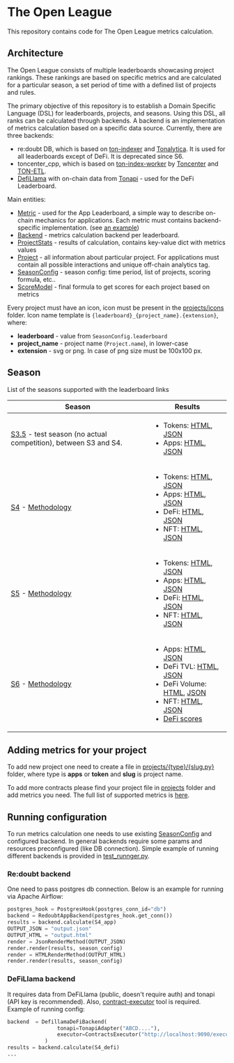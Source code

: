 # The Open League

This repository contains code for The Open League metrics calculation.

## Architecture

The Open League consists of multiple leaderboards showcasing project rankings. 
These rankings are based on specific metrics and are calculated for a particular season, 
a set period of time with a defined list of projects and rules.

The primary objective of this repository is to establish a Domain Specific Language (DSL) 
for leaderboards, projects, and seasons. Using this DSL, all ranks can be calculated 
through backends. A backend is an implementation of metrics calculation based on a 
specific data source. Currently, there are three backends:
* re:doubt DB, which is based on [ton-indexer](https://github.com/re-doubt/ton-indexer) and 
[Tonalytica](https://tonalytica.redoubt.online/). It is used for all leaderboards except of DeFi. It is deprecated since S6.
* toncenter_cpp, which is based on [ton-index-worker](https://github.com/toncenter/ton-index-worker) by [Toncenter](https://toncenter.com/) and [TON-ETL](https://github.com/re-doubt/ton-etl).
* [DefiLlama](./backends/defi.py) with on-chain data from [Tonapi](https://tonapi.io/) - used for the DeFi Leaderboard.

Main entities:
* [Metric](./models/metrics/) - used for the App Leaderboard, a simple way to describe
on-chain mechanics for applications. Each metric must contains backend-specific implementation.
(see [an example](./models/metrics/smc_interaction.py))
* [Backend](./backends) - metrics calculation backend per leaderboard. 
* [ProjectStats](./models/results.py) - results of calculation, contains key-value dict with metrics values
* [Project](./projects) - all information about particular project. For applications
must contain all possible interactions and unique off-chain analytics tag.
* [SeasonConfig](./models/season_config.py) - season config: time period, list of projects,
scoring formula, etc..
* [ScoreModel](./models/scores.py) - final formula to get scores for each project based on metrics

Every project must have an icon, icon must be present in the [projects/icons](projects/icons) folder.
Icon name template is ``{leaderboard}_{project_name}.{extension}``, where:
* __leaderboard__ - value from ``SeasonConfig.leaderboard``
* __project_name__ - project name (``Project.name``), in lower-case
* __extension__ - svg or png. In case of png size must be 100x100 px.

## Season

List of the seasons supported with the leaderboard links

| Season                                                                                                                       | Results                                                                                                                                                                                                                                                                                                                                                                                                                                                                                                                                                                                                                                                                                                                                            | 
|------------------------------------------------------------------------------------------------------------------------------|----------------------------------------------------------------------------------------------------------------------------------------------------------------------------------------------------------------------------------------------------------------------------------------------------------------------------------------------------------------------------------------------------------------------------------------------------------------------------------------------------------------------------------------------------------------------------------------------------------------------------------------------------------------------------------------------------------------------------------------------------|
| [S3.5](./seasons/s3_5.py) - test season (no actual competition), between S3 and S4.                                          | <ul><li>Tokens: [HTML](https://the-open-league-static-data.s3.amazonaws.com/season/s3_5/token.html), [JSON](https://the-open-league-static-data.s3.amazonaws.com/season/s3_5/token.json)</li><li>Apps: [HTML](https://the-open-league-static-data.s3.amazonaws.com/season/s3_5/app.html), [JSON](https://the-open-league-static-data.s3.amazonaws.com/season/s3_5/app.json)</ul>                                                                                                                                                                                                                                                                                                                                                                   |
| [S4](./seasons/s4.py) - [Methodology](https://ton-org.notion.site/TOL-Season-4-Methodology-30e741e37eb64933b1cd5e61c4546033) | <ul><li>Tokens: [HTML](https://the-open-league-static-data.s3.amazonaws.com/season/S4/tokens.html), [JSON](https://the-open-league-static-data.s3.amazonaws.com/season/S4/tokens.json)</li><li>Apps: [HTML](https://the-open-league-static-data.s3.amazonaws.com/season/S4/apps.html), [JSON](https://the-open-league-static-data.s3.amazonaws.com/season/S4/apps.json)</li><li>DeFi: [HTML](https://the-open-league-static-data.s3.amazonaws.com/season/S4/defi.html), [JSON](https://the-open-league-static-data.s3.amazonaws.com/season/S4/defi.json)</li><li>NFT: [HTML](https://the-open-league-static-data.s3.amazonaws.com/season/S4/nfts.html), [JSON](https://the-open-league-static-data.s3.amazonaws.com/season/S4/nfts.json)</li></ul> |
| [S5](./seasons/s5.py) - [Methodology](https://ton-org.notion.site/TOL-Season-5-Methodology-43102aba33ff436ca3a8590b71587150) | <ul><li>Tokens: [HTML](https://the-open-league-static-data.s3.amazonaws.com/season/S5/tokens.html), [JSON](https://the-open-league-static-data.s3.amazonaws.com/season/S5/tokens.json)</li><li>Apps: [HTML](https://the-open-league-static-data.s3.amazonaws.com/season/S5/apps.html), [JSON](https://the-open-league-static-data.s3.amazonaws.com/season/S5/apps.json)</li><li>DeFi: [HTML](https://the-open-league-static-data.s3.amazonaws.com/season/S5/defi.html), [JSON](https://the-open-league-static-data.s3.amazonaws.com/season/S5/defi.json)</li><li>NFT: [HTML](https://the-open-league-static-data.s3.amazonaws.com/season/S5/nfts.html), [JSON](https://the-open-league-static-data.s3.amazonaws.com/season/S5/nfts.json)</li></ul> |
| [S6](./seasons/s6.py) - [Methodology](https://ton-org.notion.site/App-DeFi-and-NFT-Leagues-S6-General-Rules-2edaf02d110341b48c275ca2a46eef34) | <ul><li>Apps: [HTML](https://the-open-league-static-data.s3.amazonaws.com/season/S6/apps.html), [JSON](https://the-open-league-static-data.s3.amazonaws.com/season/S6/apps.json)</li><li>DeFi TVL: [HTML](https://the-open-league-static-data.s3.amazonaws.com/season/S6/defi_tvl.html), [JSON](https://the-open-league-static-data.s3.amazonaws.com/season/S6/defi_tvl.json)</li> <li>DeFi Volume: [HTML](https://the-open-league-static-data.s3.amazonaws.com/season/S6/defi_volume.html), [JSON](https://the-open-league-static-data.s3.amazonaws.com/season/S6/defi_volume.json)</li> <li>NFT: [HTML](https://the-open-league-static-data.s3.amazonaws.com/season/S6/nfts.html), [JSON](https://the-open-league-static-data.s3.amazonaws.com/season/S6/nfts.json)</li><li>[DeFi scores](./seasons/S6_defi_scores.md)</li></ul> |

## Adding metrics for your project

To add new project one need to create a file in [projects/{type}/{slug.py}](./projects) folder,
where type is __apps__ or __token__ and __slug__ is project name.

To add more contracts please find your project file in [projects](./projects) folder
and add metrics you need. The full list of supported metrics is [here](./models/metrics).
 
## Running configuration

To run metrics calculation one needs to use existing [SeasonConfig](./seasons) and configured backend.
In general backends require some params and resources preconfigured (like DB connection).
Simple example of running different backends is provided in [test_runnger.py](./test_runner.py).

### Re:doubt backend

One need to pass postgres db connection. Below is an example for running via Apache Airflow:
```python
postgres_hook = PostgresHook(postgres_conn_id="db")
backend = RedoubtAppBackend(postgres_hook.get_conn())
results = backend.calculate(S4_app)
OUTPUT_JSON = "output.json"
OUTPUT_HTML = "output.html"
render = JsonRenderMethod(OUTPUT_JSON)
render.render(results, season_config)
render = HTMLRenderMethod(OUTPUT_HTML)
render.render(results, season_config)
```

### DeFiLlama backend

It requires data from DeFiLlama (public, doesn't require auth) and 
tonapi (API key is recommended). Also, [contract-executor](https://github.com/shuva10v/contracts-executor) tool
is required. Example of running config:
```python
backend  = DefillamaDeFiBackend(
                tonapi=TonapiAdapter("ABCD...."),
                executor=ContractsExecutor("http://localhost:9090/execute")
            )
results = backend.calculate(S4_defi)
...
```